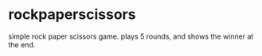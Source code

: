 # rockpaperscissors

simple rock paper scissors game. plays 5 rounds, and shows the winner at the end.